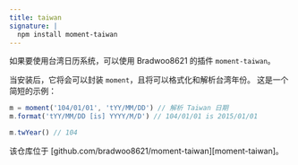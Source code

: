 ```yaml
---
title: taiwan
signature: |
  npm install moment-taiwan
---
```



如果要使用台湾日历系统，可以使用 Bradwoo8621 的插件 `moment-taiwan`。

当安装后，它将会可以封装 `moment`，且将可以格式化和解析台湾年份。 
这是一个简短的示例：

```js
m = moment('104/01/01', 'tYY/MM/DD') // 解析 Taiwan 日期
m.format('tYY/MM/DD [is] YYYY/M/D') // 104/01/01 is 2015/01/01

m.twYear() // 104
```

该仓库位于 [github.com/bradwoo8621/moment-taiwan][moment-taiwan]。
